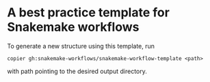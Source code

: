 # A best practice template for Snakemake workflows

To generate a new structure using this template, run

    copier gh:snakemake-workflows/snakemake-workflow-template <path>

with path pointing to the desired output directory.
